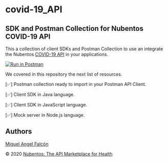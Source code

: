 # covid-19_API
## SDK and Postman Collection for Nubentos COVID-19 API
This a collection of client SDKs and Postman Collection to use an integrate the Nubentos [COVID-19 API](https://apimarket.nubentos.com/store/apis/info?name=API-nCoV2019&version=2.0.0&provider=owner-AT-nubentos.com&tenant=nubentos.com&utm_source=postman&utm_medium=documentacion&utm_campaign=workflow&utm_content=doc)  in your applications.

[![Run in Postman](https://run.pstmn.io/button.svg)](https://app.getpostman.com/run-collection/2881b0893807f1e73dc8)

We covered in this repository the next list of resources.

[:white_check_mark:] Postman collection ready to import in your Postman API Client.

[:white_check_mark:] Client SDK in Java language.

[:white_check_mark:] Client SDK in JavaScript language.

[:white_check_mark:] Mock server in Node.js language.


## Authors

[Miguel Angel Falcón](https://www.miguelangelfalcon.es) 

© 2020 [Nubentos: The API Marketplace for Health](https://www.nubentos.com/?utm_source=directorio&utm_medium=clientes&utm_campaign=inicio&utm_content=github)

